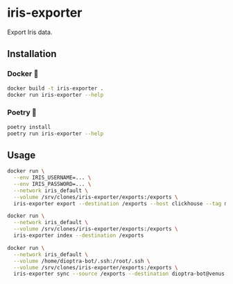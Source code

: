 # iris-exporter

Export Iris data.

## Installation

### Docker 🐳

```bash
docker build -t iris-exporter .
docker run iris-exporter --help
```

### Poetry 🐍

```bash
poetry install
poetry run iris-exporter --help
```

## Usage

```bash
docker run \
  --env IRIS_USERNAME=... \
  --env IRIS_PASSWORD=... \
  --network iris_default \
  --volume /srv/clones/iris-exporter/exports:/exports \
  iris-exporter export --destination /exports --host clickhouse --tag mindef.saturday.json
```

```bash
docker run \
  --network iris_default \
  --volume /srv/clones/iris-exporter/exports:/exports \
  iris-exporter index --destination /exports
```

```bash
docker run \
  --network iris_default \
  --volume /home/dioptra-bot/.ssh:/root/.ssh \
  --volume /srv/clones/iris-exporter/exports:/exports \
  iris-exporter sync --source /exports --destination dioptra-bot@venus.planet-lab.eu:/srv/icg-ftp/snapshots_2021
```
